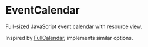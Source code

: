 # EventCalendar

Full-sized JavaScript event calendar with resource view.

Inspired by [FullCalendar](https://fullcalendar.io/), implements similar options.